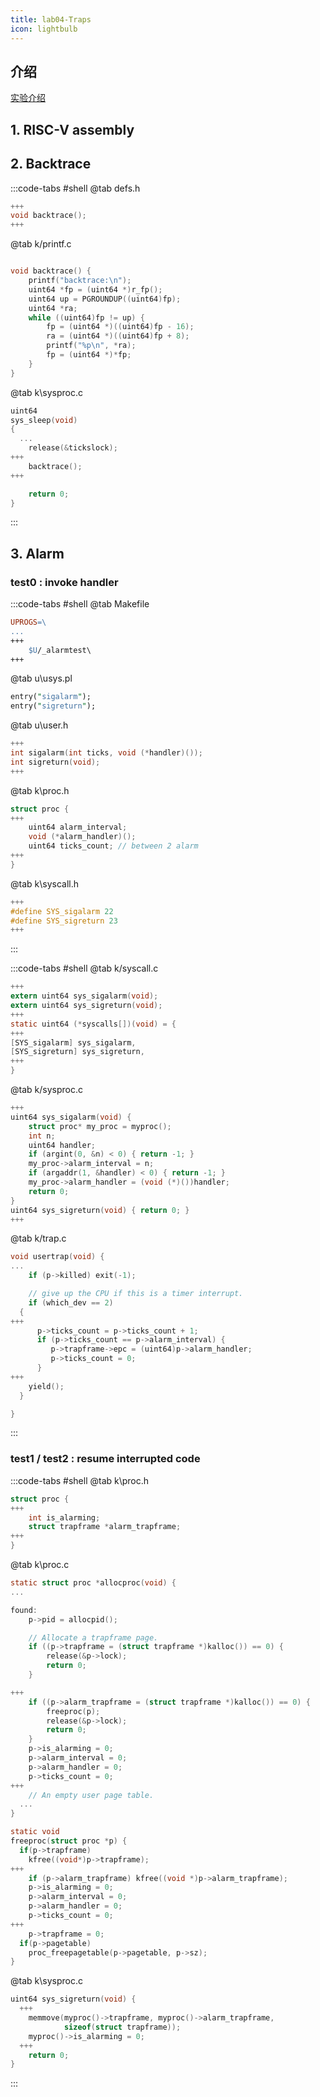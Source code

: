 ```yaml
---
title: lab04-Traps
icon: lightbulb
---
```


## 介绍
[实验介绍](https://pdos.csail.mit.edu/6.828/2020/labs/traps.html)

## 1. RISC-V assembly 

## 2. Backtrace 
:::code-tabs #shell 
@tab defs.h 
```c
+++
void backtrace();
+++
```

@tab k/printf.c 
```c

void backtrace() {
    printf("backtrace:\n");
    uint64 *fp = (uint64 *)r_fp();
    uint64 up = PGROUNDUP((uint64)fp);
    uint64 *ra;
    while ((uint64)fp != up) {
        fp = (uint64 *)((uint64)fp - 16);
        ra = (uint64 *)((uint64)fp + 8);
        printf("%p\n", *ra);
        fp = (uint64 *)*fp;
    }
}
```

@tab k\sysproc.c 
```c
uint64
sys_sleep(void)
{
  ...
    release(&tickslock);
+++
    backtrace();
+++

    return 0;
}
```

:::

## 3. Alarm

### test0 : invoke handler 

:::code-tabs #shell 
@tab Makefile
```Makefile
UPROGS=\
...
+++
	$U/_alarmtest\
+++
```

@tab u\usys.pl 
```perl
entry("sigalarm");
entry("sigreturn");
```

@tab u\user.h 
```c
+++
int sigalarm(int ticks, void (*handler)());
int sigreturn(void);
+++
```

@tab k\proc.h 
```c
struct proc {
+++
    uint64 alarm_interval;
    void (*alarm_handler)();
    uint64 ticks_count; // between 2 alarm 
+++
}
```

@tab k\syscall.h 
```c 
+++
#define SYS_sigalarm 22
#define SYS_sigreturn 23 
+++
```
:::

:::code-tabs #shell 
@tab k/syscall.c 
```c
+++
extern uint64 sys_sigalarm(void);
extern uint64 sys_sigreturn(void);
+++
static uint64 (*syscalls[])(void) = {
+++
[SYS_sigalarm] sys_sigalarm,
[SYS_sigreturn] sys_sigreturn,
+++
}
```
@tab k/sysproc.c 
```c 
+++
uint64 sys_sigalarm(void) {
    struct proc* my_proc = myproc();
    int n;
    uint64 handler;
    if (argint(0, &n) < 0) { return -1; }
    my_proc->alarm_interval = n;
    if (argaddr(1, &handler) < 0) { return -1; }
    my_proc->alarm_handler = (void (*)())handler;
    return 0;
}
uint64 sys_sigreturn(void) { return 0; }
+++
```

@tab k/trap.c 
```c
void usertrap(void) {
...
    if (p->killed) exit(-1);

    // give up the CPU if this is a timer interrupt.
    if (which_dev == 2)
  {
+++
      p->ticks_count = p->ticks_count + 1;
      if (p->ticks_count == p->alarm_interval) {
         p->trapframe->epc = (uint64)p->alarm_handler;
         p->ticks_count = 0;
      }
+++
    yield();
  }

}
```
:::
### test1 / test2 : resume interrupted code 

:::code-tabs #shell 
@tab k\proc.h 
```c
struct proc {
+++
    int is_alarming;
    struct trapframe *alarm_trapframe;
+++
}
```
@tab k\proc.c 
```c
static struct proc *allocproc(void) {
...

found:
    p->pid = allocpid();

    // Allocate a trapframe page.
    if ((p->trapframe = (struct trapframe *)kalloc()) == 0) {
        release(&p->lock);
        return 0;
    }

+++
    if ((p->alarm_trapframe = (struct trapframe *)kalloc()) == 0) {
        freeproc(p);
        release(&p->lock);
        return 0;
    }
    p->is_alarming = 0;
    p->alarm_interval = 0;
    p->alarm_handler = 0;
    p->ticks_count = 0;
+++
    // An empty user page table.
  ...
}

static void
freeproc(struct proc *p) {
  if(p->trapframe)
    kfree((void*)p->trapframe);
+++
    if (p->alarm_trapframe) kfree((void *)p->alarm_trapframe);
    p->is_alarming = 0;
    p->alarm_interval = 0;
    p->alarm_handler = 0;
    p->ticks_count = 0;
+++
    p->trapframe = 0;
  if(p->pagetable)
    proc_freepagetable(p->pagetable, p->sz);
}
```

@tab k\sysproc.c 
```c
uint64 sys_sigreturn(void) {
  +++
    memmove(myproc()->trapframe, myproc()->alarm_trapframe,
            sizeof(struct trapframe));
    myproc()->is_alarming = 0;
  +++
    return 0;
}
```
:::



